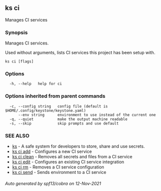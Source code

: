 ## ks ci

Manages CI services

### Synopsis

Manages CI services.

Used without arguments, lists CI services this project has been setup with.


```
ks ci [flags]
```

### Options

```
  -h, --help   help for ci
```

### Options inherited from parent commands

```
  -c, --config string   config file (default is $HOME/.config/keystone/keystone.yaml)
      --env string      environment to use instead of the current one
  -q, --quiet           make the output machine readable
  -s, --skip            skip prompts and use default
```

### SEE ALSO

* [ks](ks.md)	 - A safe system for developers to store, share and use secrets.
* [ks ci add](ks_ci_add.md)	 - Configures a new CI service
* [ks ci clean](ks_ci_clean.md)	 - Removes all secrets and files from a CI service
* [ks ci edit](ks_ci_edit.md)	 - Configures an existing CI service integration
* [ks ci rm](ks_ci_rm.md)	 - Removes a CI service configuration
* [ks ci send](ks_ci_send.md)	 - Sends environment to a CI service

###### Auto generated by spf13/cobra on 12-Nov-2021
